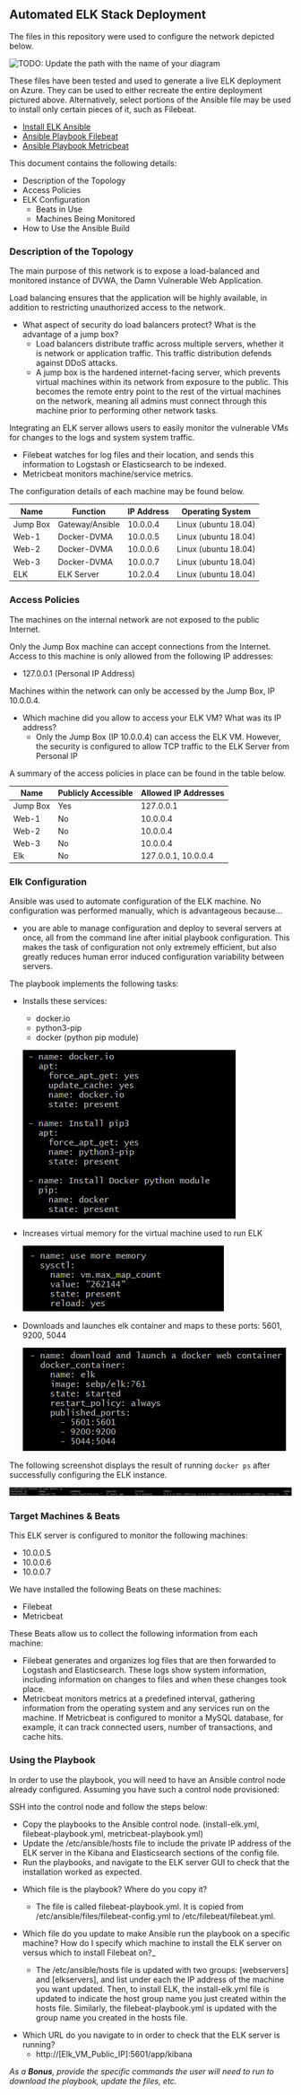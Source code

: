 ## Automated ELK Stack Deployment

The files in this repository were used to configure the network depicted below.

![TODO: Update the path with the name of your diagram](Images/diagram_filename.png)

These files have been tested and used to generate a live ELK deployment on Azure. They can be used to either recreate the entire deployment pictured above. Alternatively, select portions of the Ansible file may be used to install only certain pieces of it, such as Filebeat.

  - [Install ELK Ansible](install-elk.yml)
  - [Ansible Playbook Filebeat](filebeat-playbook.yml)
  - [Ansible Playbook Metricbeat](metricbeat-playbook.yml)

This document contains the following details:
- Description of the Topology
- Access Policies
- ELK Configuration
  - Beats in Use
  - Machines Being Monitored
- How to Use the Ansible Build


### Description of the Topology

The main purpose of this network is to expose a load-balanced and monitored instance of DVWA, the Damn Vulnerable Web Application.

Load balancing ensures that the application will be highly available, in addition to restricting unauthorized access to the network.
- What aspect of security do load balancers protect? What is the advantage of a jump box?
	* Load balancers distribute traffic across multiple servers, whether it is network or application traffic. This traffic distribution defends against DDoS attacks.
	* A jump box is the hardened internet-facing server, which prevents virtual machines within its network from exposure to the public. This becomes the remote entry point to the rest of the virtual machines on the network, meaning all admins must connect through this machine prior to performing other network tasks. 

Integrating an ELK server allows users to easily monitor the vulnerable VMs for changes to the logs and system system traffic.
- Filebeat watches for log files and their location, and sends this information to Logstash or Elasticsearch to be indexed.
- Metricbeat monitors machine/service metrics.

The configuration details of each machine may be found below.

| Name     | Function | IP Address | Operating System |
|----------|----------|------------|------------------|
| Jump Box | Gateway/Ansible  | 10.0.0.4   | Linux (ubuntu 18.04)           |
| Web-1    | Docker-DVMA  | 10.0.0.5   | Linux (ubuntu 18.04)           |
| Web-2    | Docker-DVMA | 10.0.0.6   | Linux   (ubuntu 18.04)         |
| Web-3    | Docker-DVMA  | 10.0.0.7   | Linux   (ubuntu 18.04)         |
| ELK      |ELK Server    | 10.2.0.4   | Linux   (ubuntu 18.04)         |

### Access Policies

The machines on the internal network are not exposed to the public Internet. 

Only the Jump Box machine can accept connections from the Internet. Access to this machine is only allowed from the following IP addresses:
- 127.0.0.1 (Personal IP Address) 

Machines within the network can only be accessed by the Jump Box, IP 10.0.0.4.
- Which machine did you allow to access your ELK VM? What was its IP address?
	* Only the Jump Box (IP 10.0.0.4) can access the ELK VM. However, the security is configured to allow TCP traffic to the ELK Server from Personal IP


A summary of the access policies in place can be found in the table below.

| Name     | Publicly Accessible | Allowed IP Addresses |
|----------|---------------------|----------------------|
| Jump Box | Yes                 | 127.0.0.1          |
| Web-1    | No                  | 10.0.0.4             |
| Web-2    | No                  | 10.0.0.4             |
| Web-3    | No                  | 10.0.0.4             |
| Elk      | No                  | 127.0.0.1, 10.0.0.4|

### Elk Configuration

Ansible was used to automate configuration of the ELK machine. No configuration was performed manually, which is advantageous because...
- you are able to manage configuration and deploy to several servers at once, all from the command line after initial playbook configuration. This makes the task of configuration not only extremely efficient, but also greatly reduces human error induced configuration variability between servers. 

The playbook implements the following tasks:

- Installs these services:
	* docker.io
	* python3-pip
	* docker (python pip module)
	
    ![ELK_Services](Images/ELK_Services.PNG)
- Increases virtual memory for the virtual machine used to run ELK
	
    ![systemctl_memory](Images/systemctl_memory.PNG)
- Downloads and launches elk container and maps to these ports: 5601, 9200, 5044 
	
	![ELK-Ports](Images/ELK_Ports.PNG)

The following screenshot displays the result of running `docker ps` after successfully configuring the ELK instance.

![docker ps output](Images/docker_ps_output.PNG)

### Target Machines & Beats
This ELK server is configured to monitor the following machines:
- 10.0.0.5
- 10.0.0.6
- 10.0.0.7

We have installed the following Beats on these machines:
- Filebeat
- Metricbeat

These Beats allow us to collect the following information from each machine:
- Filebeat generates and organizes log files that are then forwarded to Logstash and Elasticsearch. These logs show system information, including information on changes to files and when these changes took place. 
- Metricbeat monitors metrics at a predefined interval, gathering information from the operating system and any services run on the machine. If Metricbeat is configured to monitor a MySQL database, for example, it can track connected users, number of transactions, and cache hits. 

### Using the Playbook
In order to use the playbook, you will need to have an Ansible control node already configured. Assuming you have such a control node provisioned: 

SSH into the control node and follow the steps below:
- Copy the playbooks to the Ansible control node. (install-elk.yml, filebeat-playbook.yml, metricbeat-playbook.yml)
- Update the /etc/ansible/hosts file to include the private IP address of the ELK server in the Kibana and Elasticsearch sections of the config file. 
- Run the playbooks, and navigate to the ELK server GUI to check that the installation worked as expected.

* Which file is the playbook? Where do you copy it?
	* The file is called filebeat-playbook.yml. It is copied from /etc/ansible/files/filebeat-config.yml to /etc/filebeat/filebeat.yml.

* Which file do you update to make Ansible run the playbook on a specific machine? How do I specify which machine to install the ELK server on versus which to install Filebeat on?_
	* The /etc/ansible/hosts file is updated with two groups: [webservers] and [elkservers], and list under each the IP address of the machine you want updated. Then, to install ELK, the install-elk.yml file is updated to indicate the host group name you just created within the hosts file. Similarly, the filebeat-playbook.yml is updated with the group name you created in the hosts file. 
- Which URL do you navigate to in order to check that the ELK server is running?
	* http://[Elk_VM_Public_IP]:5601/app/kibana

_As a **Bonus**, provide the specific commands the user will need to run to download the playbook, update the files, etc._